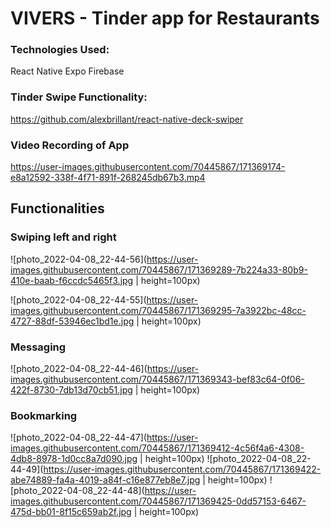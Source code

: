 # VIVERS - Tinder app for Restaurants

### Technologies Used:
React Native
Expo
Firebase

### Tinder Swipe Functionality:
https://github.com/alexbrillant/react-native-deck-swiper

### Video Recording of App
https://user-images.githubusercontent.com/70445867/171369174-e8a12592-338f-4f71-891f-268245db67b3.mp4

## Functionalities

### Swiping left and right

![photo_2022-04-08_22-44-56](https://user-images.githubusercontent.com/70445867/171369289-7b224a33-80b9-410e-baab-f6ccdc5465f3.jpg | height=100px)

![photo_2022-04-08_22-44-55](https://user-images.githubusercontent.com/70445867/171369295-7a3922bc-48cc-4727-88df-53946ec1bd1e.jpg | height=100px)

### Messaging
![photo_2022-04-08_22-44-46](https://user-images.githubusercontent.com/70445867/171369343-bef83c64-0f06-422f-8730-7db13d70cb51.jpg | height=100px)

### Bookmarking
![photo_2022-04-08_22-44-47](https://user-images.githubusercontent.com/70445867/171369412-4c56f4a6-4308-4db8-8978-1d0cc8a7d090.jpg | height=100px)
![photo_2022-04-08_22-44-49](https://user-images.githubusercontent.com/70445867/171369422-abe74889-fa4a-4019-a84f-c16e877eb8e7.jpg | height=100px)
![photo_2022-04-08_22-44-48](https://user-images.githubusercontent.com/70445867/171369425-0dd57153-6467-475d-bb01-8f15c659ab2f.jpg | height=100px)
